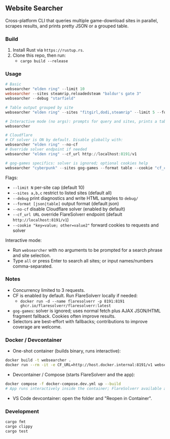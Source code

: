 ## Website Searcher

Cross-platform CLI that queries multiple game-download sites in parallel, scrapes results, and prints pretty JSON or a grouped table.

### Build

1. Install Rust via `https://rustup.rs`.
2. Clone this repo, then run:
   - `cargo build --release`

### Usage

```powershell
# Basic
websearcher "elden ring" --limit 10
websearcher --sites steamrip,reloadedsteam "baldur's gate 3"
websearcher --debug "starfield"

# Table output grouped by site
websearcher "elden ring" --sites "fitgirl,dodi,steamrip" --limit 5 --format table

# Interactive mode (no args): prompts for query and sites, prints a table
websearcher

# Cloudflare
# CF solver is ON by default. Disable globally with:
websearcher "elden ring" --no-cf
# Override solver endpoint if needed
websearcher "elden ring" --cf_url http://localhost:8191/v1

# gog-games specifics: solver is ignored; optional cookies help
websearcher "cyberpunk" --sites gog-games --format table --cookie "cf_clearance=...; gog_games_download_free_gog_pc_games_session=...; XSRF-TOKEN=..."
```

Flags:
- `--limit N` per-site cap (default 10)
- `--sites a,b,c` restrict to listed sites (default all)
- `--debug` print diagnostics and write HTML samples to `debug/`
- `--format [json|table]` output format (default json)
 - `--no-cf` disable Cloudflare solver (enabled by default)
 - `--cf_url URL` override FlareSolverr endpoint (default `http://localhost:8191/v1`)
 - `--cookie "key=value; other=value2"` forward cookies to requests and solver

Interactive mode:
- Run `websearcher` with no arguments to be prompted for a search phrase and site selection.
- Type `all` or press Enter to search all sites; or input names/numbers comma-separated.

### Notes

- Concurrency limited to 3 requests.
- CF is enabled by default. Run FlareSolverr locally if needed:
  - `docker run -d --name flaresolverr -p 8191:8191 ghcr.io/flaresolverr/flaresolverr:latest`
- `gog-games`: solver is ignored; uses normal fetch plus AJAX JSON/HTML fragment fallback. Cookies often improve results.
- Selectors are best-effort with fallbacks; contributions to improve coverage are welcome.

### Docker / Devcontainer

- One-shot container (builds binary, runs interactive):
```bash
docker build -t websearcher .
docker run --rm -it -e CF_URL=http://host.docker.internal:8191/v1 websearcher
```

- Devcontainer / Compose (starts FlareSolverr and the app):
```bash
docker compose -f docker-compose.dev.yml up --build
# App runs interactively inside the container; FlareSolverr available at http://flaresolverr:8191/v1
```

- VS Code devcontainer: open the folder and "Reopen in Container".

### Development

```powershell
cargo fmt
cargo clippy
cargo test
```


